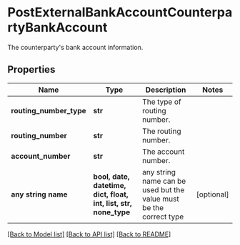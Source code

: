 # PostExternalBankAccountCounterpartyBankAccount

The counterparty's bank account information.

## Properties
Name | Type | Description | Notes
------------ | ------------- | ------------- | -------------
**routing_number_type** | **str** | The type of routing number. | 
**routing_number** | **str** | The routing number. | 
**account_number** | **str** | The account number. | 
**any string name** | **bool, date, datetime, dict, float, int, list, str, none_type** | any string name can be used but the value must be the correct type | [optional]

[[Back to Model list]](../README.md#documentation-for-models) [[Back to API list]](../README.md#documentation-for-api-endpoints) [[Back to README]](../README.md)


